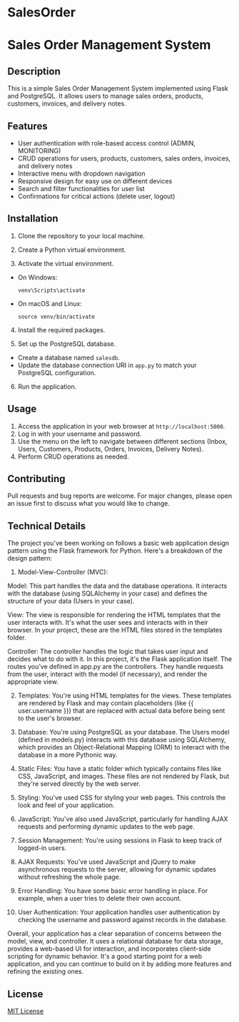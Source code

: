 # SalesOrder

# Sales Order Management System

## Description
This is a simple Sales Order Management System implemented using Flask and PostgreSQL. It allows users to manage sales orders, products, customers, invoices, and delivery notes.

## Features
- User authentication with role-based access control (ADMIN, MONITORING)
- CRUD operations for users, products, customers, sales orders, invoices, and delivery notes
- Interactive menu with dropdown navigation
- Responsive design for easy use on different devices
- Search and filter functionalities for user list
- Confirmations for critical actions (delete user, logout)

## Installation
1. Clone the repository to your local machine.
2. Create a Python virtual environment.

3. Activate the virtual environment.
- On Windows:
  ```
  venv\Scripts\activate
  ```
- On macOS and Linux:
  ```
  source venv/bin/activate
  ```
4. Install the required packages.

5. Set up the PostgreSQL database.
- Create a database named `salesdb`.
- Update the database connection URI in `app.py` to match your PostgreSQL configuration.

6. Run the application.


## Usage
1. Access the application in your web browser at `http://localhost:5000`.
2. Log in with your username and password.
3. Use the menu on the left to navigate between different sections (Inbox, Users, Customers, Products, Orders, Invoices, Delivery Notes).
4. Perform CRUD operations as needed.

## Contributing
Pull requests and bug reports are welcome. For major changes, please open an issue first to discuss what you would like to change.

## Technical Details
The project you've been working on follows a basic web application design pattern using the Flask framework for Python. Here's a breakdown of the design pattern:

1. Model-View-Controller (MVC):

Model: This part handles the data and the database operations. It interacts with the database (using SQLAlchemy in your case) and defines the structure of your data (Users in your case).

View: The view is responsible for rendering the HTML templates that the user interacts with. It's what the user sees and interacts with in their browser. In your project, these are the HTML files stored in the templates folder.

Controller: The controller handles the logic that takes user input and decides what to do with it. In this project, it's the Flask application itself. The routes you've defined in app.py are the controllers. They handle requests from the user, interact with the model (if necessary), and render the appropriate view.

2. Templates: You're using HTML templates for the views. These templates are rendered by Flask and may contain placeholders (like {{ user.username }}) that are replaced with actual data before being sent to the user's browser.

3. Database: You're using PostgreSQL as your database. The Users model (defined in models.py) interacts with this database using SQLAlchemy, which provides an Object-Relational Mapping (ORM) to interact with the database in a more Pythonic way.

4. Static Files: You have a static folder which typically contains files like CSS, JavaScript, and images. These files are not rendered by Flask, but they're served directly by the web server.

5. Styling: You've used CSS for styling your web pages. This controls the look and feel of your application.

6. JavaScript: You've also used JavaScript, particularly for handling AJAX requests and performing dynamic updates to the web page.

7. Session Management: You're using sessions in Flask to keep track of logged-in users.

8. AJAX Requests: You've used JavaScript and jQuery to make asynchronous requests to the server, allowing for dynamic updates without refreshing the whole page.

9. Error Handling: You have some basic error handling in place. For example, when a user tries to delete their own account.

10. User Authentication: Your application handles user authentication by checking the username and password against records in the database.

Overall, your application has a clear separation of concerns between the model, view, and controller. It uses a relational database for data storage, provides a web-based UI for interaction, and incorporates client-side scripting for dynamic behavior. It's a good starting point for a web application, and you can continue to build on it by adding more features and refining the existing ones.

## License
[MIT License](LICENSE)

